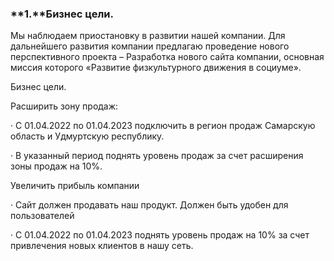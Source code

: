 ### **1.**Бизнес цели.

 

Мы наблюдаем приостановку в развитии нашей компании. Для дальнейшего развития компании предлагаю проведение нового перспективного проекта – Разработка нового сайта компании, основная миссия которого «Развитие физкультурного движения в социуме».

 

Бизнес цели.

Расширить зону продаж:

·     С 01.04.2022 по 01.04.2023 подключить в регион продаж Самарскую область и Удмуртскую республику.

·     В указанный период поднять уровень продаж за счет расширения зоны продаж на 10%.

Увеличить прибыль компании

·     Сайт должен продавать наш продукт. Должен быть удобен для пользователей

·     С 01.04.2022 по 01.04.2023 поднять уровень продаж на 10% за счет привлечения новых  клиентов в нашу сеть.
